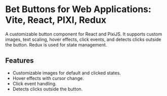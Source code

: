 #  Bet Buttons for Web Applications: Vite, React, PIXI, Redux

A customizable button component for React and PixiJS. It supports custom images, text scaling, hover effects, click events, and detects clicks outside the button. Redux is used for state management.

## Features
- Customizable images for default and clicked states.
- Hover effects with cursor change.
- Click event handling.
- Detects clicks outside the button.
